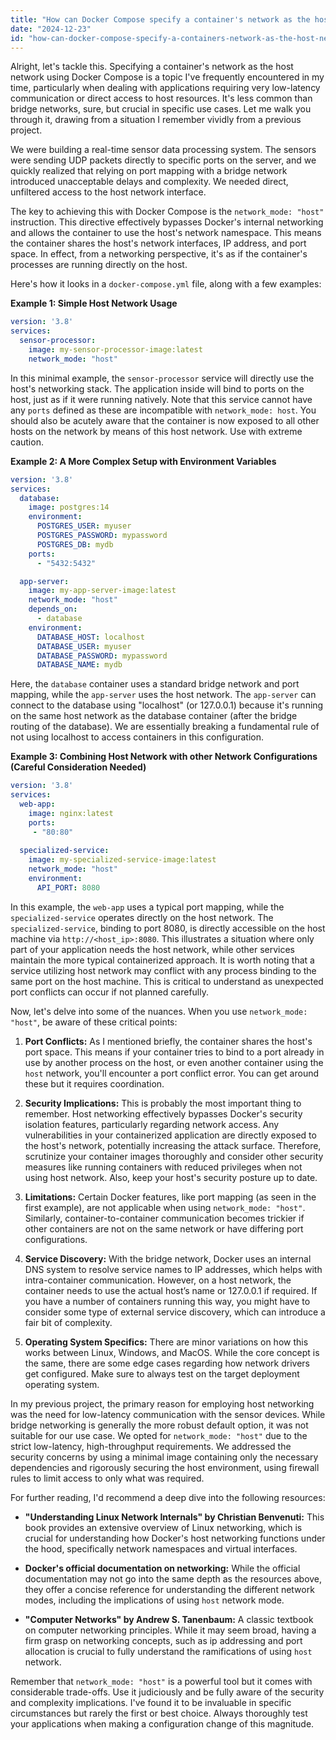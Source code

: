 ```yaml
---
title: "How can Docker Compose specify a container's network as the host network?"
date: "2024-12-23"
id: "how-can-docker-compose-specify-a-containers-network-as-the-host-network"
---
```


Alright, let's tackle this. Specifying a container's network as the host network using Docker Compose is a topic I've frequently encountered in my time, particularly when dealing with applications requiring very low-latency communication or direct access to host resources. It's less common than bridge networks, sure, but crucial in specific use cases. Let me walk you through it, drawing from a situation I remember vividly from a previous project.

We were building a real-time sensor data processing system. The sensors were sending UDP packets directly to specific ports on the server, and we quickly realized that relying on port mapping with a bridge network introduced unacceptable delays and complexity. We needed direct, unfiltered access to the host network interface.

The key to achieving this with Docker Compose is the `network_mode: "host"` instruction. This directive effectively bypasses Docker's internal networking and allows the container to use the host's network namespace. This means the container shares the host's network interfaces, IP address, and port space. In effect, from a networking perspective, it's as if the container's processes are running directly on the host.

Here's how it looks in a `docker-compose.yml` file, along with a few examples:

**Example 1: Simple Host Network Usage**

```yaml
version: '3.8'
services:
  sensor-processor:
    image: my-sensor-processor-image:latest
    network_mode: "host"
```

In this minimal example, the `sensor-processor` service will directly use the host's networking stack. The application inside will bind to ports on the host, just as if it were running natively. Note that this service cannot have any `ports` defined as these are incompatible with `network_mode: host`. You should also be acutely aware that the container is now exposed to all other hosts on the network by means of this host network. Use with extreme caution.

**Example 2: A More Complex Setup with Environment Variables**

```yaml
version: '3.8'
services:
  database:
    image: postgres:14
    environment:
      POSTGRES_USER: myuser
      POSTGRES_PASSWORD: mypassword
      POSTGRES_DB: mydb
    ports:
      - "5432:5432"

  app-server:
    image: my-app-server-image:latest
    network_mode: "host"
    depends_on:
      - database
    environment:
      DATABASE_HOST: localhost
      DATABASE_USER: myuser
      DATABASE_PASSWORD: mypassword
      DATABASE_NAME: mydb
```

Here, the `database` container uses a standard bridge network and port mapping, while the `app-server` uses the host network. The `app-server` can connect to the database using "localhost" (or 127.0.0.1) because it's running on the same host network as the database container (after the bridge routing of the database). We are essentially breaking a fundamental rule of not using localhost to access containers in this configuration.

**Example 3: Combining Host Network with other Network Configurations (Careful Consideration Needed)**

```yaml
version: '3.8'
services:
  web-app:
    image: nginx:latest
    ports:
     - "80:80"
  
  specialized-service:
    image: my-specialized-service-image:latest
    network_mode: "host"
    environment:
      API_PORT: 8080
```

In this example, the `web-app` uses a typical port mapping, while the `specialized-service` operates directly on the host network. The `specialized-service`, binding to port 8080, is directly accessible on the host machine via `http://<host_ip>:8080`. This illustrates a situation where only part of your application needs the host network, while other services maintain the more typical containerized approach. It is worth noting that a service utilizing host network may conflict with any process binding to the same port on the host machine. This is critical to understand as unexpected port conflicts can occur if not planned carefully.

Now, let's delve into some of the nuances. When you use `network_mode: "host"`, be aware of these critical points:

1.  **Port Conflicts:** As I mentioned briefly, the container shares the host's port space. This means if your container tries to bind to a port already in use by another process on the host, or even another container using the `host` network, you'll encounter a port conflict error. You can get around these but it requires coordination.

2.  **Security Implications:** This is probably the most important thing to remember. Host networking effectively bypasses Docker's security isolation features, particularly regarding network access. Any vulnerabilities in your containerized application are directly exposed to the host's network, potentially increasing the attack surface. Therefore, scrutinize your container images thoroughly and consider other security measures like running containers with reduced privileges when not using host network. Also, keep your host's security posture up to date.

3.  **Limitations:** Certain Docker features, like port mapping (as seen in the first example), are not applicable when using `network_mode: "host"`. Similarly, container-to-container communication becomes trickier if other containers are not on the same network or have differing port configurations.

4.  **Service Discovery:** With the bridge network, Docker uses an internal DNS system to resolve service names to IP addresses, which helps with intra-container communication. However, on a host network, the container needs to use the actual host’s name or 127.0.0.1 if required. If you have a number of containers running this way, you might have to consider some type of external service discovery, which can introduce a fair bit of complexity.

5.  **Operating System Specifics:** There are minor variations on how this works between Linux, Windows, and MacOS. While the core concept is the same, there are some edge cases regarding how network drivers get configured. Make sure to always test on the target deployment operating system.

In my previous project, the primary reason for employing host networking was the need for low-latency communication with the sensor devices. While bridge networking is generally the more robust default option, it was not suitable for our use case. We opted for `network_mode: "host"` due to the strict low-latency, high-throughput requirements. We addressed the security concerns by using a minimal image containing only the necessary dependencies and rigorously securing the host environment, using firewall rules to limit access to only what was required.

For further reading, I'd recommend a deep dive into the following resources:

*   **"Understanding Linux Network Internals" by Christian Benvenuti:** This book provides an extensive overview of Linux networking, which is crucial for understanding how Docker's host networking functions under the hood, specifically network namespaces and virtual interfaces.

*   **Docker's official documentation on networking:** While the official documentation may not go into the same depth as the resources above, they offer a concise reference for understanding the different network modes, including the implications of using `host` network mode.

*   **"Computer Networks" by Andrew S. Tanenbaum:** A classic textbook on computer networking principles. While it may seem broad, having a firm grasp on networking concepts, such as ip addressing and port allocation is crucial to fully understand the ramifications of using `host` network.

Remember that `network_mode: "host"` is a powerful tool but it comes with considerable trade-offs. Use it judiciously and be fully aware of the security and complexity implications. I've found it to be invaluable in specific circumstances but rarely the first or best choice. Always thoroughly test your applications when making a configuration change of this magnitude.
